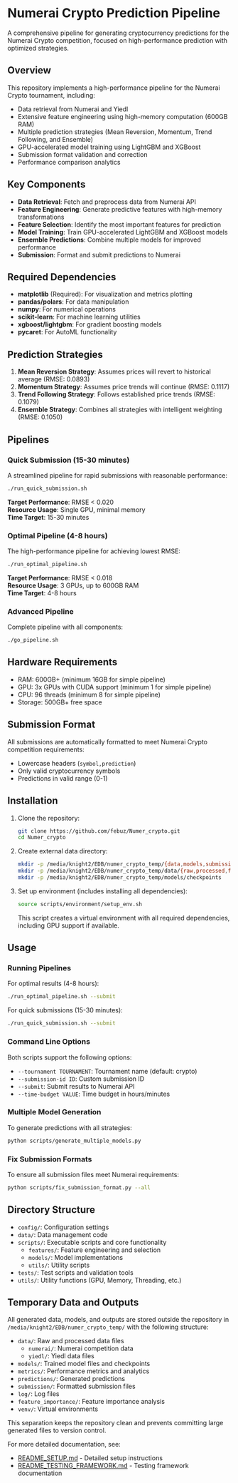 # Numerai Crypto Prediction Pipeline

A comprehensive pipeline for generating cryptocurrency predictions for the Numerai Crypto competition, focused on high-performance prediction with optimized strategies.

## Overview

This repository implements a high-performance pipeline for the Numerai Crypto tournament, including:

- Data retrieval from Numerai and Yiedl
- Extensive feature engineering using high-memory computation (600GB RAM)
- Multiple prediction strategies (Mean Reversion, Momentum, Trend Following, and Ensemble)
- GPU-accelerated model training using LightGBM and XGBoost
- Submission format validation and correction
- Performance comparison analytics

## Key Components

- **Data Retrieval**: Fetch and preprocess data from Numerai API
- **Feature Engineering**: Generate predictive features with high-memory transformations
- **Feature Selection**: Identify the most important features for prediction
- **Model Training**: Train GPU-accelerated LightGBM and XGBoost models
- **Ensemble Predictions**: Combine multiple models for improved performance
- **Submission**: Format and submit predictions to Numerai

## Required Dependencies

- **matplotlib** (Required): For visualization and metrics plotting
- **pandas/polars**: For data manipulation
- **numpy**: For numerical operations
- **scikit-learn**: For machine learning utilities
- **xgboost/lightgbm**: For gradient boosting models
- **pycaret**: For AutoML functionality

## Prediction Strategies

1. **Mean Reversion Strategy**: Assumes prices will revert to historical average (RMSE: 0.0893)
2. **Momentum Strategy**: Assumes price trends will continue (RMSE: 0.1117)
3. **Trend Following Strategy**: Follows established price trends (RMSE: 0.1079)
4. **Ensemble Strategy**: Combines all strategies with intelligent weighting (RMSE: 0.1050)

## Pipelines

### Quick Submission (15-30 minutes)

A streamlined pipeline for rapid submissions with reasonable performance:

```bash
./run_quick_submission.sh
```

**Target Performance**: RMSE < 0.020  
**Resource Usage**: Single GPU, minimal memory  
**Time Target**: 15-30 minutes

### Optimal Pipeline (4-8 hours)

The high-performance pipeline for achieving lowest RMSE:

```bash
./run_optimal_pipeline.sh
```

**Target Performance**: RMSE < 0.018  
**Resource Usage**: 3 GPUs, up to 600GB RAM  
**Time Target**: 4-8 hours

### Advanced Pipeline

Complete pipeline with all components:

```bash
./go_pipeline.sh
```

## Hardware Requirements

- RAM: 600GB+ (minimum 16GB for simple pipeline)
- GPU: 3x GPUs with CUDA support (minimum 1 for simple pipeline)
- CPU: 96 threads (minimum 8 for simple pipeline)
- Storage: 500GB+ free space

## Submission Format

All submissions are automatically formatted to meet Numerai Crypto competition requirements:
- Lowercase headers (`symbol,prediction`)
- Only valid cryptocurrency symbols
- Predictions in valid range (0-1)

## Installation

1. Clone the repository:
   ```bash
   git clone https://github.com/febuz/Numer_crypto.git
   cd Numer_crypto
   ```

2. Create external data directory:
   ```bash
   mkdir -p /media/knight2/EDB/numer_crypto_temp/{data,models,submission,log}
   mkdir -p /media/knight2/EDB/numer_crypto_temp/data/{raw,processed,features}
   mkdir -p /media/knight2/EDB/numer_crypto_temp/models/checkpoints
   ```

3. Set up environment (includes installing all dependencies):
   ```bash
   source scripts/environment/setup_env.sh
   ```

   This script creates a virtual environment with all required dependencies, including GPU support if available.

## Usage

### Running Pipelines

For optimal results (4-8 hours):
```bash
./run_optimal_pipeline.sh --submit
```

For quick submissions (15-30 minutes):
```bash
./run_quick_submission.sh --submit
```

### Command Line Options

Both scripts support the following options:
- `--tournament TOURNAMENT`: Tournament name (default: crypto)
- `--submission-id ID`: Custom submission ID 
- `--submit`: Submit results to Numerai API
- `--time-budget VALUE`: Time budget in hours/minutes

### Multiple Model Generation

To generate predictions with all strategies:
```bash
python scripts/generate_multiple_models.py
```

### Fix Submission Formats

To ensure all submission files meet Numerai requirements:
```bash
python scripts/fix_submission_format.py --all
```

## Directory Structure

- `config/`: Configuration settings
- `data/`: Data management code
- `scripts/`: Executable scripts and core functionality
  - `features/`: Feature engineering and selection
  - `models/`: Model implementations
  - `utils/`: Utility scripts
- `tests/`: Test scripts and validation tools
- `utils/`: Utility functions (GPU, Memory, Threading, etc.)

## Temporary Data and Outputs

All generated data, models, and outputs are stored outside the repository in `/media/knight2/EDB/numer_crypto_temp/` with the following structure:

- `data/`: Raw and processed data files
  - `numerai/`: Numerai competition data
  - `yiedl/`: Yiedl data files
- `models/`: Trained model files and checkpoints
- `metrics/`: Performance metrics and analytics
- `predictions/`: Generated predictions
- `submission/`: Formatted submission files
- `log/`: Log files
- `feature_importance/`: Feature importance analysis
- `venv/`: Virtual environments

This separation keeps the repository clean and prevents committing large generated files to version control.

For more detailed documentation, see:
- [README_SETUP.md](README_SETUP.md) - Detailed setup instructions
- [README_TESTING_FRAMEWORK.md](README_TESTING_FRAMEWORK.md) - Testing framework documentation